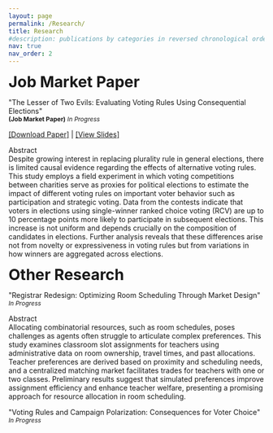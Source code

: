 ```yaml
---
layout: page
permalink: /Research/
title: Research
#description: publications by categories in reversed chronological order. generated by jekyll-scholar.
nav: true
nav_order: 2
---
```


<!-- _pages/publications.md -->

<span style="font-size:30px;"><strong>Job Market Paper</strong></span>

<p>
  "The Lesser of Two Evils: Evaluating Voting Rules Using Consequential Elections"<br>
  <span style="font-size:12px;"><strong>(Job Market Paper)</strong> <em>In Progress</em></span>
</p>

<p>
  <a href="/assets/pdf/Liu2024_Vote_to_Give.pdf" target="_blank">[Download Paper]</a> | 
  <a href="/assets/pdf/Vote_to_Give_Slides.pdf" target="_blank">[View Slides]</a>
</p>

Abstract  
Despite growing interest in replacing plurality rule in general elections, there is limited causal evidence regarding the effects of alternative voting rules. This study employs a field experiment in which voting competitions between charities serve as proxies for political elections to estimate the impact of different voting rules on important voter behavior such as participation and strategic voting. Data from the contests indicate that voters in elections using single-winner ranked choice voting (RCV) are up to 10 percentage points more likely to participate in subsequent elections. This increase is not uniform and depends crucially on the composition of candidates in elections. Further analysis reveals that these differences arise not from novelty or expressiveness in voting rules but from variations in how winners are aggregated across elections.
 

<span style="font-size:30px;"><strong>Other Research</strong></span>

<p>
  "Registrar Redesign: Optimizing Room Scheduling Through Market Design"<br>
  <span style="font-size:12px;"><em>In Progress</em></span>
</p>

Abstract  
Allocating combinatorial resources, such as room schedules, poses challenges as agents often struggle to articulate complex preferences. This study examines classroom slot assignments for teachers using administrative data on room ownership, travel times, and past allocations. Teacher preferences are derived based on proximity and scheduling needs, and a centralized matching market facilitates trades for teachers with one or two classes. Preliminary results suggest that simulated preferences improve assignment efficiency and enhance teacher welfare, presenting a promising approach for resource allocation in room scheduling.

<p>
  "Voting Rules and Campaign Polarization: Consequences for Voter Choice"<br>
  <span style="font-size:12px;"><em>In Progress</em></span>
</p>